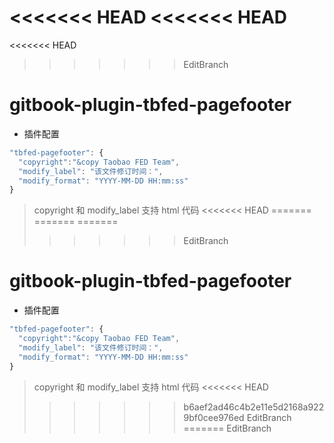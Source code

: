<<<<<<< HEAD
<<<<<<< HEAD
=======
<<<<<<< HEAD
>>>>>>> EditBranch
# gitbook-plugin-tbfed-pagefooter

* 插件配置

```javascript
"tbfed-pagefooter": {
  "copyright":"&copy Taobao FED Team",
  "modify_label": "该文件修订时间：",
  "modify_format": "YYYY-MM-DD HH:mm:ss"
}
```

> copyright 和 modify_label 支持 html 代码
<<<<<<< HEAD
=======
=======
=======
>>>>>>> EditBranch
# gitbook-plugin-tbfed-pagefooter

* 插件配置

```javascript
"tbfed-pagefooter": {
  "copyright":"&copy Taobao FED Team",
  "modify_label": "该文件修订时间：",
  "modify_format": "YYYY-MM-DD HH:mm:ss"
}
```

> copyright 和 modify_label 支持 html 代码
<<<<<<< HEAD
>>>>>>> b6aef2ad46c4b2e11e5d2168a9229bf0cee976ed
>>>>>>> EditBranch
=======
>>>>>>> EditBranch

